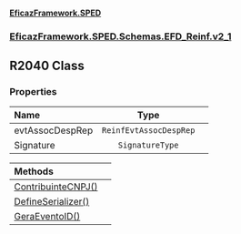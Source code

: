 #### [EficazFramework.SPED](EficazFrameworkSPED.md 'EficazFramework SPED')
### [EficazFramework.SPED.Schemas.EFD_Reinf.v2_1](EficazFramework.SPED.Schemas.EFD_Reinf.v2_1.md 'EficazFramework.SPED.Schemas.EFD_Reinf.v2_1')

## R2040 Class
### Properties

| Name | Type | |
| :--- | :---: | :--- |
| evtAssocDespRep | `ReinfEvtAssocDespRep` |  |
| Signature | `SignatureType` |  |

| Methods | |
| :--- | :--- |
| [ContribuinteCNPJ()](EficazFramework.SPED.Schemas.EFD_Reinf.v2_1/R2040/ContribuinteCNPJ().md 'EficazFramework.SPED.Schemas.EFD_Reinf.v2_1.R2040.ContribuinteCNPJ()') | |
| [DefineSerializer()](EficazFramework.SPED.Schemas.EFD_Reinf.v2_1/R2040/DefineSerializer().md 'EficazFramework.SPED.Schemas.EFD_Reinf.v2_1.R2040.DefineSerializer()') | |
| [GeraEventoID()](EficazFramework.SPED.Schemas.EFD_Reinf.v2_1/R2040/GeraEventoID().md 'EficazFramework.SPED.Schemas.EFD_Reinf.v2_1.R2040.GeraEventoID()') | |

